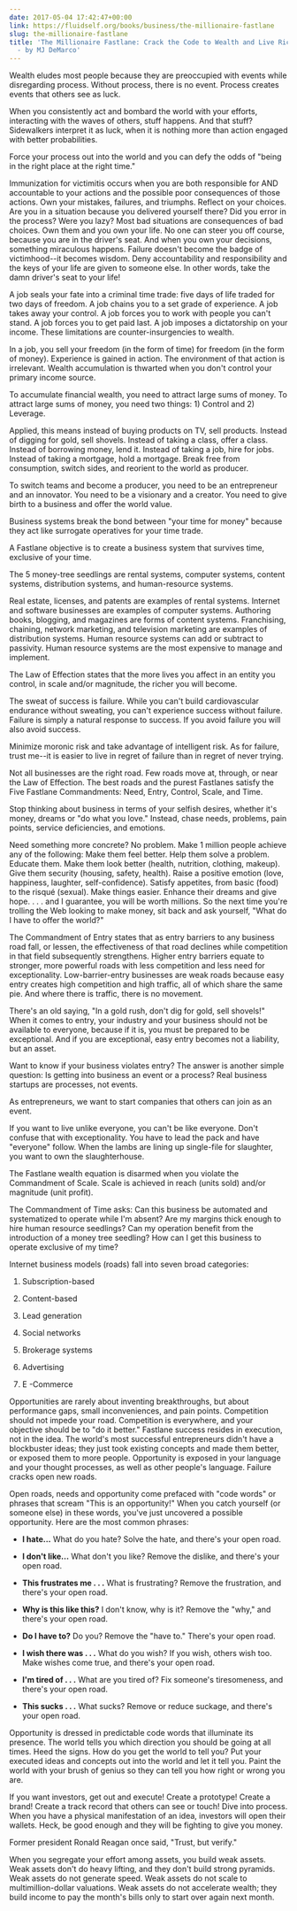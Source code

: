 ```yaml
---
date: 2017-05-04 17:42:47+00:00
link: https://fluidself.org/books/business/the-millionaire-fastlane
slug: the-millionaire-fastlane
title: 'The Millionaire Fastlane: Crack the Code to Wealth and Live Rich for a Lifetime
  - by MJ DeMarco'
---
```


Wealth eludes most people because they are preoccupied with events while disregarding process. Without process, there is no event. Process creates events that others see as luck.

When you consistently act and bombard the world with your efforts, interacting with the waves of others, stuff happens. And that stuff? Sidewalkers interpret it as luck, when it is nothing more than action engaged with better probabilities.

Force your process out into the world and you can defy the odds of "being in the right place at the right time."

Immunization for victimitis occurs when you are both responsible for AND accountable to your actions and the possible poor consequences of those actions. Own your mistakes, failures, and triumphs. Reflect on your choices. Are you in a situation because you delivered yourself there? Did you error in the process? Were you lazy? Most bad situations are consequences of bad choices. Own them and you own your life. No one can steer you off course, because you are in the driver's seat. And when you own your decisions, something miraculous happens. Failure doesn't become the badge of victimhood--it becomes wisdom. Deny accountability and responsibility and the keys of your life are given to someone else. In other words, take the damn driver's seat to your life!

A job seals your fate into a criminal time trade: five days of life traded for two days of freedom. A job chains you to a set grade of experience. A job takes away your control. A job forces you to work with people you can't stand. A job forces you to get paid last. A job imposes a dictatorship on your income. These limitations are counter-insurgencies to wealth.

In a job, you sell your freedom (in the form of time) for freedom (in the form of money). Experience is gained in action. The environment of that action is irrelevant. Wealth accumulation is thwarted when you don't control your primary income source.

To accumulate financial wealth, you need to attract large sums of money. To attract large sums of money, you need two things: 1) Control and 2) Leverage.

Applied, this means instead of buying products on TV, sell products. Instead of digging for gold, sell shovels. Instead of taking a class, offer a class. Instead of borrowing money, lend it. Instead of taking a job, hire for jobs. Instead of taking a mortgage, hold a mortgage. Break free from consumption, switch sides, and reorient to the world as producer.

To switch teams and become a producer, you need to be an entrepreneur and an innovator. You need to be a visionary and a creator. You need to give birth to a business and offer the world value.

Business systems break the bond between "your time for money" because they act like surrogate operatives for your time trade.

A Fastlane objective is to create a business system that survives time, exclusive of your time.

The 5 money-tree seedlings are rental systems, computer systems, content systems, distribution systems, and human-resource systems.

Real estate, licenses, and patents are examples of rental systems. Internet and software businesses are examples of computer systems. Authoring books, blogging, and magazines are forms of content systems. Franchising, chaining, network marketing, and television marketing are examples of distribution systems. Human resource systems can add or subtract to passivity. Human resource systems are the most expensive to manage and implement.

The Law of Effection states that the more lives you affect in an entity you control, in scale and/or magnitude, the richer you will become.

The sweat of success is failure. While you can't build cardiovascular endurance without sweating, you can't experience success without failure. Failure is simply a natural response to success. If you avoid failure you will also avoid success.

Minimize moronic risk and take advantage of intelligent risk. As for failure, trust me--it is easier to live in regret of failure than in regret of never trying.

Not all businesses are the right road. Few roads move at, through, or near the Law of Effection. The best roads and the purest Fastlanes satisfy the Five Fastlane Commandments: Need, Entry, Control, Scale, and Time.

Stop thinking about business in terms of your selfish desires, whether it's money, dreams or "do what you love." Instead, chase needs, problems, pain points, service deficiencies, and emotions.

Need something more concrete? No problem. Make 1 million people achieve any of the following: Make them feel better. Help them solve a problem. Educate them. Make them look better (health, nutrition, clothing, makeup). Give them security (housing, safety, health). Raise a positive emotion (love, happiness, laughter, self-confidence). Satisfy appetites, from basic (food) to the risqué (sexual). Make things easier. Enhance their dreams and give hope. . . . and I guarantee, you will be worth millions. So the next time you're trolling the Web looking to make money, sit back and ask yourself, "What do I have to offer the world?"

The Commandment of Entry states that as entry barriers to any business road fall, or lessen, the effectiveness of that road declines while competition in that field subsequently strengthens. Higher entry barriers equate to stronger, more powerful roads with less competition and less need for exceptionality. Low-barrier-entry businesses are weak roads because easy entry creates high competition and high traffic, all of which share the same pie. And where there is traffic, there is no movement.

There's an old saying, "In a gold rush, don't dig for gold, sell shovels!" When it comes to entry, your industry and your business should not be available to everyone, because if it is, you must be prepared to be exceptional. And if you are exceptional, easy entry becomes not a liability, but an asset.

Want to know if your business violates entry? The answer is another simple question: Is getting into business an event or a process? Real business startups are processes, not events.

As entrepreneurs, we want to start companies that others can join as an event.

If you want to live unlike everyone, you can't be like everyone. Don't confuse that with exceptionality. You have to lead the pack and have "everyone" follow. When the lambs are lining up single-file for slaughter, you want to own the slaughterhouse.

The Fastlane wealth equation is disarmed when you violate the Commandment of Scale. Scale is achieved in reach (units sold) and/or magnitude (unit profit).

The Commandment of Time asks: Can this business be automated and systematized to operate while I'm absent? Are my margins thick enough to hire human resource seedlings? Can my operation benefit from the introduction of a money tree seedling? How can I get this business to operate exclusive of my time?

Internet business models (roads) fall into seven broad categories:

1.  Subscription-based

2.  Content-based

3.  Lead generation

4.  Social networks

5.  Brokerage systems

6.  Advertising

7.  E -Commerce

Opportunities are rarely about inventing breakthroughs, but about performance gaps, small inconveniences, and pain points. Competition should not impede your road. Competition is everywhere, and your objective should be to "do it better." Fastlane success resides in execution, not in the idea. The world's most successful entrepreneurs didn't have a blockbuster ideas; they just took existing concepts and made them better, or exposed them to more people. Opportunity is exposed in your language and your thought processes, as well as other people's language. Failure cracks open new roads.

Open roads, needs and opportunity come prefaced with "code words" or phrases that scream "This is an opportunity!" When you catch yourself (or someone else) in these words, you've just uncovered a possible opportunity. Here are the most common phrases:

- **I hate...** What do you hate? Solve the hate, and there's your open road.

- **I don't like...** What don't you like? Remove the dislike, and there's your open road.

- **This frustrates me . . .** What is frustrating? Remove the frustration, and there's your open road.

- **Why is this like this?** I don't know, why is it? Remove the "why," and there's your open road.

- **Do I have to?** Do you? Remove the "have to." There's your open road.

- **I wish there was . . .** What do you wish? If you wish, others wish too. Make wishes come true, and there's your open road.

- **I'm tired of . . .** What are you tired of? Fix someone's tiresomeness, and there's your open road.

- **This sucks . . .** What sucks? Remove or reduce suckage, and there's your open road.

Opportunity is dressed in predictable code words that illuminate its presence. The world tells you which direction you should be going at all times. Heed the signs. How do you get the world to tell you? Put your executed ideas and concepts out into the world and let it tell you. Paint the world with your brush of genius so they can tell you how right or wrong you are.

If you want investors, get out and execute! Create a prototype! Create a brand! Create a track record that others can see or touch! Dive into process. When you have a physical manifestation of an idea, investors will open their wallets. Heck, be good enough and they will be fighting to give you money.

Former president Ronald Reagan once said, "Trust, but verify."

When you segregate your effort among assets, you build weak assets. Weak assets don't do heavy lifting, and they don't build strong pyramids. Weak assets do not generate speed. Weak assets do not scale to multimillion-dollar valuations. Weak assets do not accelerate wealth; they build income to pay the month's bills only to start over again next month.
